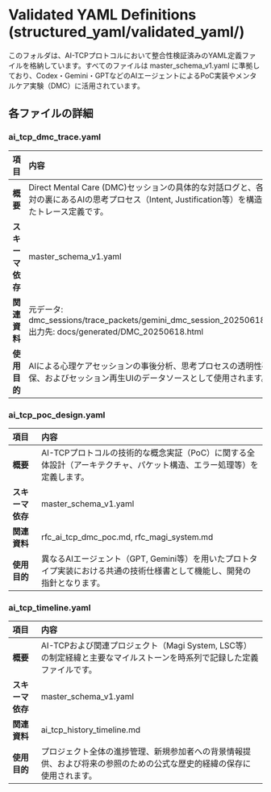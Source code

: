 # **Validated YAML Definitions (structured\_yaml/validated\_yaml/)**

このフォルダは、AI-TCPプロトコルにおいて整合性検証済みのYAML定義ファイルを格納しています。すべてのファイルは master\_schema\_v1.yaml に準拠しており、Codex・Gemini・GPTなどのAIエージェントによるPoC実装やメンタルケア実験（DMC）に活用されています。

## **各ファイルの詳細**

### **ai\_tcp\_dmc\_trace.yaml**

| 項目 | 内容 |
| :---- | :---- |
| **概要** | Direct Mental Care (DMC)セッションの具体的な対話ログと、各応対の裏にあるAIの思考プロセス（Intent, Justification等）を構造化したトレース定義です。 |
| **スキーマ依存** | master\_schema\_v1.yaml |
| **関連資料** | 元データ: dmc\_sessions/trace\_packets/gemini\_dmc\_session\_20250618.md 出力先: docs/generated/DMC\_20250618.html |
| **使用目的** | AIによる心理ケアセッションの事後分析、思考プロセスの透明性確保、およびセッション再生UIのデータソースとして使用されます。 |

### **ai\_tcp\_poc\_design.yaml**

| 項目 | 内容 |
| :---- | :---- |
| **概要** | AI-TCPプロトコルの技術的な概念実証（PoC）に関する全体設計（アーキテクチャ、パケット構造、エラー処理等）を定義します。 |
| **スキーマ依存** | master\_schema\_v1.yaml |
| **関連資料** | rfc\_ai\_tcp\_dmc\_poc.md, rfc\_magi\_system.md |
| **使用目的** | 異なるAIエージェント（GPT, Gemini等）を用いたプロトタイプ実装における共通の技術仕様書として機能し、開発の指針となります。 |

### **ai\_tcp\_timeline.yaml**

| 項目 | 内容 |
| :---- | :---- |
| **概要** | AI-TCPおよび関連プロジェクト（Magi System, LSC等）の制定経緯と主要なマイルストーンを時系列で記録した定義ファイルです。 |
| **スキーマ依存** | master\_schema\_v1.yaml |
| **関連資料** | ai\_tcp\_history\_timeline.md |
| **使用目的** | プロジェクト全体の進捗管理、新規参加者への背景情報提供、および将来の参照のための公式な歴史的経緯の保存に使用されます。 |

